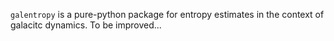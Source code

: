 $\texttt{galentropy}$ is a pure-python package for entropy
estimates in the context of galacitc dynamics. To be improved...